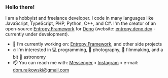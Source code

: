 ### Hello there!

I am a hobbyist and freelance developer. I code in many languages like JavaScript, TypeScript, PHP, Python, C++, and C#. I'm the creator of an open-source [Entropy Framework](https://github.com/entropy-deno) for [Deno](https://deno.com/runtime) (website: [entropy.deno.dev](https://entropy.deno.dev) - currently under development).

- 🔭 I’m currently working on: [Entropy Framework](https://github.com/entropy-deno), and other side projects
- 🔥 I'm interested in 💻 programming, 📸 photography, 🎥 filmmaking, and a bit 🔭 astronomy
- 📫 You can reach me with: [Messenger](https://www.facebook.com/dominik.rajkowski.9) • [Instagram](https://www.instagram.com/dominiq_rajkowski) • e-mail: dom.rajkowski@gmail.com
